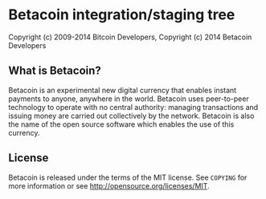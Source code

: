 Betacoin integration/staging tree
==================================

Copyright (c) 2009-2014 Bitcoin Developers,
Copyright (c) 2014 Betacoin Developers

What is Betacoin?
-----------------

Betacoin is an experimental new digital currency that enables instant payments to
anyone, anywhere in the world. Betacoin uses peer-to-peer technology to operate
with no central authority: managing transactions and issuing money are carried
out collectively by the network. Betacoin is also the name of the open source
software which enables the use of this currency.

License
-------

Betacoin is released under the terms of the MIT license. See `COPYING` for more
information or see http://opensource.org/licenses/MIT.
